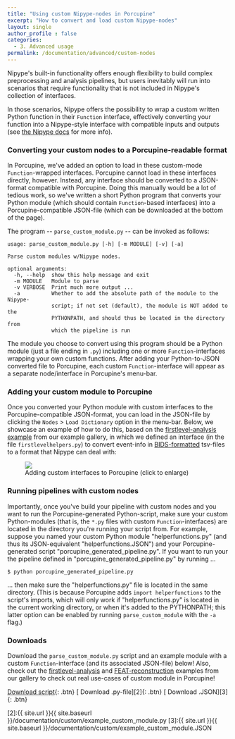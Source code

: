 ```yaml
---
title: "Using custom Nipype-nodes in Porcupine"
excerpt: "How to convert and load custom Nipype-nodes"
layout: single
author_profile : false
categories:
  - 3. Advanced usage
permalink: /documentation/advanced/custom-nodes
---
```


Nipype's built-in functionality offers enough flexibility to build complex
preprocessing and analysis pipelines, but users inevitably will run into
scenarios that require functionality that is not included in Nipype's collection
of interfaces.

In those scenarios, Nipype offers the possibility to wrap a custom written
Python function in their `Function` interface, effectively converting your
function into a Nipype-style interface with compatible inputs and outputs
(see [the Nipype docs](http://nipype.readthedocs.io/en/latest/users/function_interface.html)
for more info).

### Converting your custom nodes to a Porcupine-readable format
In Porcupine, we've added an option to load in these custom-mode `Function`-wrapped
interfaces. Porcupine cannot load in these interfaces directly, however. Instead,
any interface should be converted to a JSON-format compatible with Porcupine. Doing
this manually would be a lot of tedious work, so we've written a short Python program
that converts your Python module (which should contain `Function`-based interfaces)
into a Porcupine-compatible JSON-file (which can be downloaded at the bottom of the page).

The program -- `parse_custom_module.py` -- can be invoked as follows:
```
usage: parse_custom_module.py [-h] [-m MODULE] [-v] [-a]

Parse custom modules w/Nipype nodes.

optional arguments:
  -h, --help  show this help message and exit
  -m MODULE   Module to parse
  -v VERBOSE  Print much more output ...
  -a          Whether to add the absolute path of the module to the Nipype-
              script; if not set (default), the module is NOT added to the
              PYTHONPATH, and should thus be located in the directory from
              which the pipeline is run
```

The module you choose to convert using this program should be a Python module
(just a file ending in `.py`) including one or more `Function`-interfaces wrapping
your own custom functions. After adding your Python-to-JSON converted file to Porcupine,
each custom `Function`-interface will appear as a separate node/interface in
Porcupine's menu-bar.

### Adding your custom module to Porcupine
Once you converted your Python module with custom interfaces to the Porcupine-compatible
JSON-format, you can load in the JSON-file by clicking the `Nodes` > `Load Dictionary`
option in the menu-bar. Below, we showcase an example of how to do this, based
on the [firstlevel-analysis example]() from our example gallery, in which
we defined an interface (in the file `firstlevelhelpers.py`) to convert
event-info in [BIDS-formatted](http://bids.neuroimaging.io/) tsv-files to a
format that Nipype can deal with:

<figure>
	<a href="{{ site.url }}{{ site.baseurl }}/documentation/images/custom_module.gif"><img
    src="{{ site.url }}{{ site.baseurl }}/{{ example_path }}/documentation/images/custom_module.gif"></a>
	<figcaption>Adding custom interfaces to Porcupine (click to enlarge)</figcaption>
</figure>

### Running pipelines with custom nodes
Importantly, once you've build your pipeline with custom nodes and you want to
run the Porcupine-generated Python-script, make sure your custom Python-modules
(that is, the `*.py` files with custom `Function`-interfaces) are located in the
directory you're running your script from. For example, suppose you named your
custom Python module "helperfunctions.py" (and thus its JSON-equivalent "helperfunctions.JSON")
and your Porcupine-generated script "porcupine_generated_pipeline.py". If you
want to run your the pipeline defined in "porcupine_generated_pipeline.py" by
running ...

```
$ python porcupine_generated_pipeline.py
```

... then make sure the "helperfunctions.py" file is located in the same directory.
(This is because Porcupine adds `import helperfunctions` to the script's imports,
which will only work if "helperfunctions.py" is located in the current working directory,
or when it's added to the PYTHONPATH; this latter option can be enabled by running
`parse_custom_module` with the `-a` flag.)

### Downloads
Download the `parse_custom_module.py` script and an example module with a
custom `Function`-interface (and its associated JSON-file) below! Also,
check out the [firstlevel-analysis](/Porcupine/examples/firstlevel-example)
and [FEAT-reconstruction](/Porcupine/examples/FEAT-example) examples from
our gallery to check out real use-cases of custom module in Porcupine!

[<i class="fa fa-download"></i> Download script][1]{: .btn}
[<i class="fa fa-download"></i> Download .py-file][2]{: .btn}
[<i class="fa fa-download"></i> Download .JSON][3]{: .btn}

[1]:https://raw.githubusercontent.com/TimVanMourik/Porcupine/master/utilities/parse_custom_module.py
[2]:{{ site.url }}{{ site.baseurl }}/documentation/custom/example_custom_module.py
[3]:{{ site.url }}{{ site.baseurl }}/documentation/custom/example_custom_module.JSON
